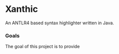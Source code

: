 Xanthic
=======

An ANTLR4 based syntax highlighter written in Java.

### Goals
The goal of this project is to provide 
